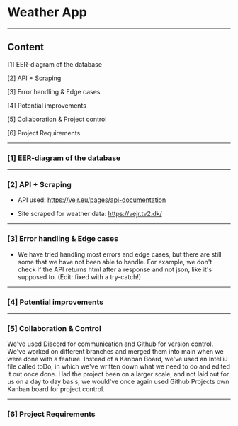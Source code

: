 # Weather App

-----
## Content

[1] EER-diagram of the database

[2] API + Scraping

[3] Error handling & Edge cases

[4] Potential improvements

[5] Collaboration & Project control

[6] Project Requirements

-----
### [1] EER-diagram of the database


-----
### [2] API + Scraping

- API used: https://vejr.eu/pages/api-documentation

- Site scraped for weather data: https://vejr.tv2.dk/

-----
### [3] Error handling & Edge cases

- We have tried handling most errors and edge cases, but there are still some that we have not been able to handle.
For example, we don't check if the API returns html after a response and 
not json, like it's supposed to. (Edit: fixed with a try-catch!)

-----
### [4] Potential improvements


-----
### [5] Collaboration & Control

We've used Discord for communication and Github for version control. We've worked on different branches
and merged them into main when we were done with a feature. Instead of a Kanban Board, we've used an IntelliJ file called toDo,
in which we've written down what we need to do and edited it out once done. Had the project been on a larger scale, and not laid out for us on a day to day basis, we would've
once again used Github Projects own Kanban board for project control.

-----
### [6] Project Requirements
